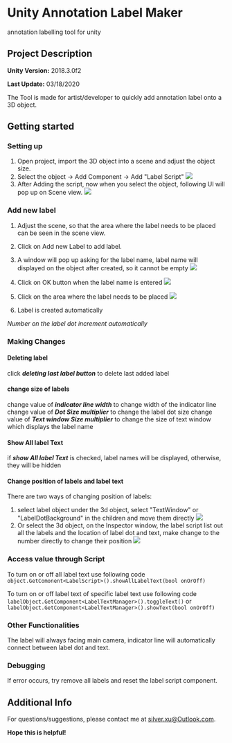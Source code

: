 # Unity Annotation Label Maker
 annotation labelling tool for unity
## Project Description
**Unity Version:** 2018.3.0f2

**Last Update:** 03/18/2020

The Tool is made for artist/developer to quickly add annotation label onto a 3D object.

## Getting started
### Setting up
 1. Open project, import the 3D object into a scene and adjust the object size.
 2. Select the object -> Add Component -> Add "Label Script"
 ![](https://github.com/silver-xuu/Unity-Annotation-Label-Maker/tree/master/ScreenCaptures/AddComponent.png)
 3. After Adding the script, now when you select the object, following UI will pop up on Scene view.
 ![](https://github.com/silver-xuu/Unity-Annotation-Label-Maker/tree/master/ScreenCaptures/LabelMakerUI.png)
### Add new label
 1. Adjust the scene, so that the area where the label needs to be placed can be seen in the scene view.
 2. Click on Add new Label to add label.
 3. A window will pop up asking for the label name, label name will displayed on the object after created, so it cannot be empty
 ![](https://github.com/silver-xuu/Unity-Annotation-Label-Maker/tree/master/ScreenCaptures/EnterLabelNameWindow.png)
 
 4. Click on OK button when the label name is entered
  ![](https://github.com/silver-xuu/Unity-Annotation-Label-Maker/tree/master/ScreenCaptures/EnterLabelNameWindowWithInput.png)
 
 5. Click on the area where the label needs to be placed 
 ![](https://github.com/silver-xuu/Unity-Annotation-Label-Maker/tree/master/ScreenCaptures/RequireClickMessage.png)
 
 6. Label is created automatically

   *Number on the label dot increment automatically*
  ### Making Changes
   #### Deleting label
   click ***deleting last label button*** to delete last added label
   #### change size of labels
   change value of ***indicator line width*** to change width of the indicator line
   change value of ***Dot Size multiplier*** to change the label dot size
   change value of ***Text window Size multiplier*** to change the size of text window which displays the label name
   #### Show All label Text
   if ***show All label Text*** is checked, label names will be displayed, otherwise, they will be hidden
   #### Change position of labels and label text
   There are two ways of changing position of labels:
   1. select label object under the 3d object, select "TextWindow" or "LabelDotBackground" in the children and move them directly
   ![](https://github.com/silver-xuu/Unity-Annotation-Label-Maker/tree/master/ScreenCaptures/LabelDetails.png?raw=true)
   2. Or select the 3d object, on the Inspector window, the label script list out all the labels and the location of label dot and    text, make change to the number directly to change their position
   ![](https://github.com/silver-xuu/Unity-Annotation-Label-Maker/tree/master/ScreenCaptures/ScriptInInspector.png)

   ### Access value through Script
   To turn on or off all label text use following code `object.GetComonent<LabelScript>().showAllLabelText(bool onOrOff)`

   To turn on or off label text of specific label text use following code `labelObject.GetComponent<LabelTextManager>().toggleText()` or `labelObject.GetComponent<LabelTextManager>().showText(bool onOrOff)`
   ### Other Functionalities
   The label will always facing main camera, indicator line will automatically connect between label dot and text.
   ### Debugging
   If error occurs, try remove all labels and reset the label script component.
   ## Additional Info
   For questions/suggestions, please contact me at silver.xu@Outlook.com.

  **Hope this is helpful!**
